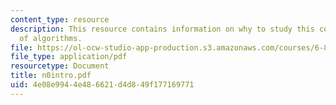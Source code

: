 ```yaml
---
content_type: resource
description: This resource contains information on why to study this course and varieties
  of algorithms.
file: https://ol-ocw-studio-app-production.s3.amazonaws.com/courses/6-854j-advanced-algorithms-fall-2005/4e08e9944e486621d4d849f177169771_n0intro.pdf
file_type: application/pdf
resourcetype: Document
title: n0intro.pdf
uid: 4e08e994-4e48-6621-d4d8-49f177169771
---
```


